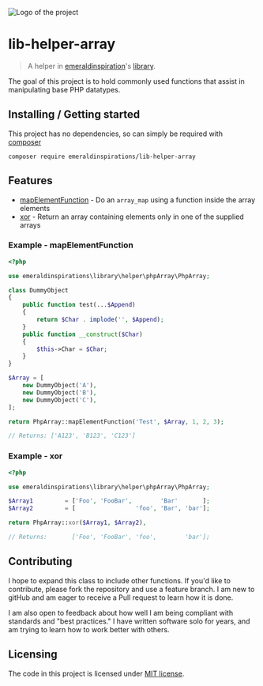 ![Logo of the project](http://vps56132.vps.ovh.ca/logo.gitHub.png)
# lib-helper-array
> A helper in [emeraldinspiration](https://github.com/emeraldinspirations)'s [library](https://github.com/emeraldinspirations/library).

The goal of this project is to hold commonly used functions that assist in
manipulating base PHP datatypes.

## Installing / Getting started

This project has no dependencies, so can simply be required with
[composer](https://getcomposer.org/)

```shell
composer require emeraldinspirations/lib-helper-array
```

## Features

- [mapElementFunction](#example---mapelementfunction) - Do an `array_map` using
a function inside the array elements
- [xor](#example---xor) - Return an array containing elements only in one of the supplied arrays

### Example - mapElementFunction

```php
<?php

use emeraldinspirations\library\helper\phpArray\PhpArray;

class DummyObject
{
    public function test(...$Append)
    {
        return $Char . implode('', $Append);
    }
    public function __construct($Char)
    {
        $this->Char = $Char;
    }
}

$Array = [
    new DummyObject('A'),
    new DummyObject('B'),
    new DummyObject('C'),
];

return PhpArray::mapElementFunction('Test', $Array, 1, 2, 3);

// Returns: ['A123', 'B123', 'C123']
```

### Example - xor

```php
<?php

use emeraldinspirations\library\helper\phpArray\PhpArray;

$Array1         = ['Foo', 'FooBar',        'Bar'       ];
$Array2         = [                 'foo', 'Bar', 'bar'];

return PhpArray::xor($Array1, $Array2),

// Returns:       ['Foo', 'FooBar', 'foo',        'bar'];

```

## Contributing

I hope to expand this class to include other functions.  If you'd like to
contribute, please fork the repository and use a feature branch.  I am new to
gitHub and am eager to receive a Pull request to learn how it is done.

I am also open to feedback about how well I am being compliant with standards
and "best practices."  I have written software solo for years, and am trying to
learn how to work better with others.

## Licensing

The code in this project is licensed under [MIT license](LICENSE).
